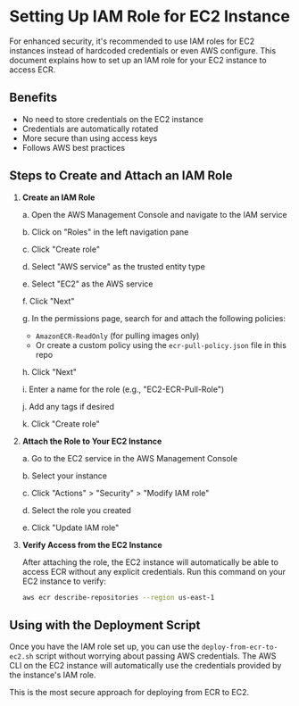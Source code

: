 # Setting Up IAM Role for EC2 Instance

For enhanced security, it's recommended to use IAM roles for EC2 instances instead of hardcoded credentials or even AWS configure. This document explains how to set up an IAM role for your EC2 instance to access ECR.

## Benefits

- No need to store credentials on the EC2 instance
- Credentials are automatically rotated
- More secure than using access keys
- Follows AWS best practices

## Steps to Create and Attach an IAM Role

1. **Create an IAM Role**

   a. Open the AWS Management Console and navigate to the IAM service
   
   b. Click on "Roles" in the left navigation pane
   
   c. Click "Create role"
   
   d. Select "AWS service" as the trusted entity type
   
   e. Select "EC2" as the AWS service
   
   f. Click "Next"
   
   g. In the permissions page, search for and attach the following policies:
      - `AmazonECR-ReadOnly` (for pulling images only)
      - Or create a custom policy using the `ecr-pull-policy.json` file in this repo
   
   h. Click "Next"
   
   i. Enter a name for the role (e.g., "EC2-ECR-Pull-Role")
   
   j. Add any tags if desired
   
   k. Click "Create role"

2. **Attach the Role to Your EC2 Instance**

   a. Go to the EC2 service in the AWS Management Console
   
   b. Select your instance
   
   c. Click "Actions" > "Security" > "Modify IAM role"
   
   d. Select the role you created
   
   e. Click "Update IAM role"

3. **Verify Access from the EC2 Instance**

   After attaching the role, the EC2 instance will automatically be able to access ECR without any explicit credentials. Run this command on your EC2 instance to verify:
   
   ```bash
   aws ecr describe-repositories --region us-east-1
   ```

## Using with the Deployment Script

Once you have the IAM role set up, you can use the `deploy-from-ecr-to-ec2.sh` script without worrying about passing AWS credentials. The AWS CLI on the EC2 instance will automatically use the credentials provided by the instance's IAM role.

This is the most secure approach for deploying from ECR to EC2.

